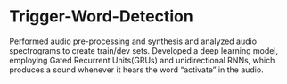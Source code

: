 # Trigger-Word-Detection
Performed audio pre-processing and synthesis and analyzed audio spectrograms to create train/dev sets.
Developed a deep learning model, employing Gated Recurrent Units(GRUs) and unidirectional RNNs, which produces a sound whenever it hears the word “activate” in the audio.
